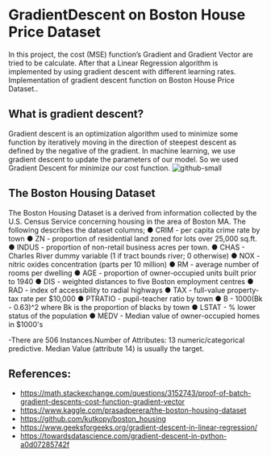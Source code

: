 # GradientDescent on Boston House Price Dataset

In this project, the cost (MSE) function’s Gradient and Gradient Vector are tried to be calculate. After that a Linear Regression algorithm is implemented by using
gradient descent with different learning rates. Implementation of gradient descent function on Boston House Price Dataset..
## What is gradient descent? 
Gradient descent is an optimization algorithm used to minimize some function by iteratively moving in the direction of steepest descent as defined by the negative of the gradient. In machine learning, we use gradient descent to update the parameters of our model. So we used Gradient Descent for minimize our cost function.    ![github-small](https://saugatbhattarai.com.np/wp-content/uploads/2018/06/gradient-descent-1.jpg)

## The Boston Housing Dataset
The Boston Housing Dataset is a derived from information collected by the U.S. Census Service concerning housing in the area of Boston MA. The following describes the dataset columns; 
● CRIM - per capita crime rate by town
● ZN - proportion of residential land zoned for lots over 25,000 sq.ft.
● INDUS - proportion of non-retail business acres per town.
● CHAS - Charles River dummy variable (1 if tract bounds river; 0
otherwise)
● NOX - nitric oxides concentration (parts per 10 million)
● RM - average number of rooms per dwelling
● AGE - proportion of owner-occupied units built prior to 1940
● DIS - weighted distances to five Boston employment centres
● RAD - index of accessibility to radial highways
● TAX - full-value property-tax rate per $10,000
● PTRATIO - pupil-teacher ratio by town
● B - 1000(Bk - 0.63)^2 where Bk is the proportion of blacks by town
● LSTAT - % lower status of the population
● MEDV - Median value of owner-occupied homes in $1000's

-There are 506 Instances.Number of Attributes: 13 numeric/categorical predictive. Median Value (attribute 14) is usually the target.
## References:
- https://math.stackexchange.com/questions/3152743/proof-of-batch-gradient-descents-cost-function-gradient-vector
- https://www.kaggle.com/prasadperera/the-boston-housing-dataset
- https://github.com/kutkopy/boston_housing
- https://www.geeksforgeeks.org/gradient-descent-in-linear-regression/
- https://towardsdatascience.com/gradient-descent-in-python-a0d07285742f
